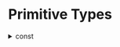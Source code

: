# Primitive Types

<details><summary>const</summary>

## constの変数は値を変えれない訳ではない
### 再代入できない例
```JavaScript
    const num = 7;
    num = 100; // error
```

### 値を変えれる場合
```JavaScript
    const array = [1, 2, 3];
    array = [4, 5, 6]; // 再代入なのでエラー
    array[1] = 5; // 参照型において中身の変更はできる
```

### なぜ？
> const 宣言は格納された値に読み取り専用の参照を作りますが、JavaScriptの定数(const)は再代入できないだけで必ずしも変更できないわけではない。<br>
> 定数が制限するのはアドレス変更、つまり再代入。
> 参照型ではアドレス変更をせずに値を変更できるため、定数でも値の変更ができる。<br>
> 参照型*(Array, Objectなど)*では、値を格納している参照値を変更せず格納された値を変更できる。

[参考](https://qiita.com/NoobieGull/items/11d8c2bdcd82a01e8146)

</details>